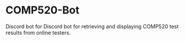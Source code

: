 # COMP520-Bot
Discord bot for Discord bot for retrieving and displaying COMP520 test results from online testers.
